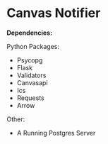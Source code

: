 
# Canvas Notifier

**Dependencies:**

Python Packages:
- Psycopg
- Flask
- Validators
- Canvasapi
- Ics
- Requests
- Arrow

Other:

- A Running Postgres Server
